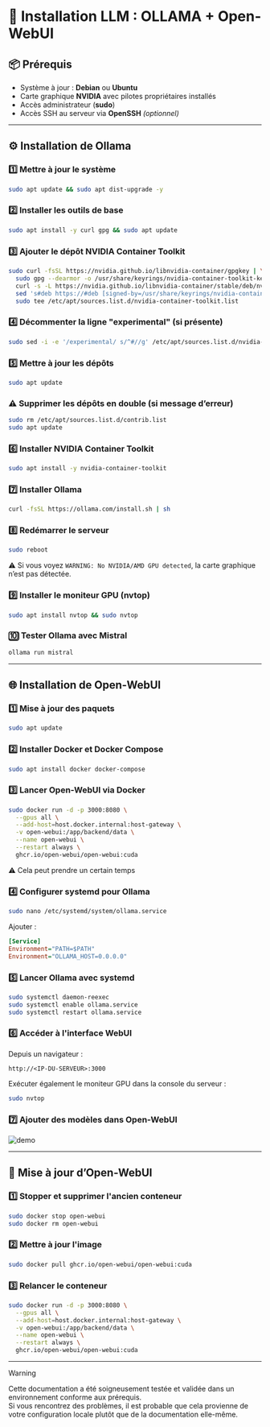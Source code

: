 # 🧠 Installation LLM : OLLAMA + Open-WebUI

## 📦 Prérequis

* Système à jour : **Debian** ou **Ubuntu**
* Carte graphique **NVIDIA** avec pilotes propriétaires installés
* Accès administrateur (**sudo**)
* Accès SSH au serveur via **OpenSSH** *(optionnel)*

---

## ⚙️ Installation de Ollama

### 1️⃣ Mettre à jour le système

```bash
sudo apt update && sudo apt dist-upgrade -y
```

### 2️⃣ Installer les outils de base

```bash
sudo apt install -y curl gpg && sudo apt update
```

### 3️⃣ Ajouter le dépôt NVIDIA Container Toolkit

```bash
sudo curl -fsSL https://nvidia.github.io/libnvidia-container/gpgkey | \
  sudo gpg --dearmor -o /usr/share/keyrings/nvidia-container-toolkit-keyring.gpg && \
  curl -s -L https://nvidia.github.io/libnvidia-container/stable/deb/nvidia-container-toolkit.list | \
  sed 's#deb https://#deb [signed-by=/usr/share/keyrings/nvidia-container-toolkit-keyring.gpg] https://#g' | \
  sudo tee /etc/apt/sources.list.d/nvidia-container-toolkit.list
```

### 4️⃣ Décommenter la ligne "experimental" (si présente)

```bash
sudo sed -i -e '/experimental/ s/^#//g' /etc/apt/sources.list.d/nvidia-container-toolkit.list
```

### 5️⃣ Mettre à jour les dépôts

```bash
sudo apt update
```

### ⚠️ Supprimer les dépôts en double (si message d’erreur)

```bash
sudo rm /etc/apt/sources.list.d/contrib.list
sudo apt update
```

### 6️⃣ Installer NVIDIA Container Toolkit

```bash
sudo apt install -y nvidia-container-toolkit
```

### 7️⃣ Installer Ollama

```bash
curl -fsSL https://ollama.com/install.sh | sh
```

### 8️⃣ Redémarrer le serveur

```bash
sudo reboot
```

⚠️ Si vous voyez `WARNING: No NVIDIA/AMD GPU detected`, la carte graphique n’est pas détectée.

### 9️⃣ Installer le moniteur GPU (nvtop)

```bash
sudo apt install nvtop && sudo nvtop
```

### 🔟 Tester Ollama avec Mistral

```bash
ollama run mistral
```

---

## 🌐 Installation de Open-WebUI

### 1️⃣ Mise à jour des paquets

```bash
sudo apt update
```

### 2️⃣ Installer Docker et Docker Compose

```bash
sudo apt install docker docker-compose
```

### 3️⃣ Lancer Open-WebUI via Docker

```bash
sudo docker run -d -p 3000:8080 \
  --gpus all \
  --add-host=host.docker.internal:host-gateway \
  -v open-webui:/app/backend/data \
  --name open-webui \
  --restart always \
  ghcr.io/open-webui/open-webui:cuda
```

⚠️ Cela peut prendre un certain temps

### 4️⃣ Configurer systemd pour Ollama

```bash
sudo nano /etc/systemd/system/ollama.service
```

Ajouter :

```ini
[Service]
Environment="PATH=$PATH"
Environment="OLLAMA_HOST=0.0.0.0"
```

### 5️⃣ Lancer Ollama avec systemd

```bash
sudo systemctl daemon-reexec
sudo systemctl enable ollama.service
sudo systemctl restart ollama.service
```

### 6️⃣ Accéder à l'interface WebUI

Depuis un navigateur :

```
http://<IP-DU-SERVEUR>:3000
```

Exécuter également le moniteur GPU dans la console du serveur :

```bash
sudo nvtop
```

### 7️⃣ Ajouter des modèles dans Open-WebUI

![demo](https://github.com/user-attachments/assets/14220a3a-0ee0-4892-a604-4e4b4d97c347)

---

## 🔄 Mise à jour d’Open-WebUI

### 1️⃣ Stopper et supprimer l'ancien conteneur

```bash
sudo docker stop open-webui
sudo docker rm open-webui
```

### 2️⃣ Mettre à jour l'image

```bash
sudo docker pull ghcr.io/open-webui/open-webui:cuda
```

### 3️⃣ Relancer le conteneur

```bash
sudo docker run -d -p 3000:8080 \
  --gpus all \
  --add-host=host.docker.internal:host-gateway \
  -v open-webui:/app/backend/data \
  --name open-webui \
  --restart always \
  ghcr.io/open-webui/open-webui:cuda
```
---

> [!warning]
> Cette documentation a été soigneusement testée et validée dans un environnement conforme aux prérequis.  
> Si vous rencontrez des problèmes, il est probable que cela provienne de votre configuration locale plutôt que de la documentation elle-même.  
